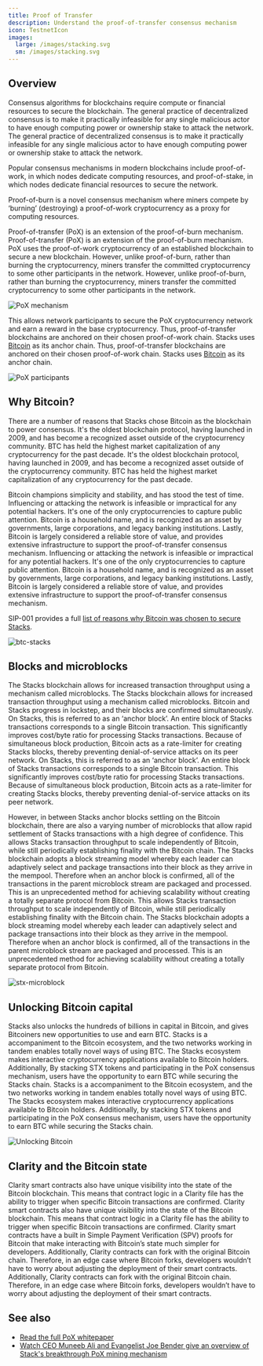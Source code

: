 ```yaml
---
title: Proof of Transfer
description: Understand the proof-of-transfer consensus mechanism
icon: TestnetIcon
images:
  large: /images/stacking.svg
  sm: /images/stacking.svg
---
```


## Overview

Consensus algorithms for blockchains require compute or financial resources to secure the blockchain. The general practice of decentralized consensus is to make it practically infeasible for any single malicious actor to have enough computing power or ownership stake to attack the network. The general practice of decentralized consensus is to make it practically infeasible for any single malicious actor to have enough computing power or ownership stake to attack the network.

Popular consensus mechanisms in modern blockchains include proof-of-work, in which nodes dedicate computing resources, and proof-of-stake, in which nodes dedicate financial resources to secure the network.

Proof-of-burn is a novel consensus mechanism where miners compete by ‘burning’ (destroying) a proof-of-work cryptocurrency as a proxy for computing resources.

Proof-of-transfer (PoX) is an extension of the proof-of-burn mechanism. Proof-of-transfer (PoX) is an extension of the proof-of-burn mechanism. PoX uses the proof-of-work cryptocurrency of an established blockchain to secure a new blockchain. However, unlike proof-of-burn, rather than burning the cryptocurrency, miners transfer the committed cryptocurrency to some other participants in the network. However, unlike proof-of-burn, rather than burning the cryptocurrency, miners transfer the committed cryptocurrency to some other participants in the network.

![PoX mechanism](/images/pox-mechanism.png)

This allows network participants to secure the PoX cryptocurrency network and earn a reward in the base cryptocurrency. Thus, proof-of-transfer blockchains are anchored on their chosen proof-of-work chain. Stacks uses [Bitcoin](#why-bitcoin) as its anchor chain. Thus, proof-of-transfer blockchains are anchored on their chosen proof-of-work chain. Stacks uses [Bitcoin](#why-bitcoin) as its anchor chain.

![PoX participants](/images/pox-participants.png)

## Why Bitcoin?

There are a number of reasons that Stacks chose Bitcoin as the blockchain to power consensus. It's the oldest blockchain protocol, having launched in 2009, and has become a recognized asset outside of the cryptocurrency community. BTC has held the highest market capitalization of any cryptocurrency for the past decade. It's the oldest blockchain protocol, having launched in 2009, and has become a recognized asset outside of the cryptocurrency community. BTC has held the highest market capitalization of any cryptocurrency for the past decade.

Bitcoin champions simplicity and stability, and has stood the test of time. Influencing or attacking the network is infeasible or impractical for any potential hackers. It's one of the only cryptocurrencies to capture public attention. Bitcoin is a household name, and is recognized as an asset by governments, large corporations, and legacy banking institutions. Lastly, Bitcoin is largely considered a reliable store of value, and provides extensive infrastructure to support the proof-of-transfer consensus mechanism. Influencing or attacking the network is infeasible or impractical for any potential hackers. It's one of the only cryptocurrencies to capture public attention. Bitcoin is a household name, and is recognized as an asset by governments, large corporations, and legacy banking institutions. Lastly, Bitcoin is largely considered a reliable store of value, and provides extensive infrastructure to support the proof-of-transfer consensus mechanism.

SIP-001 provides a full [list of reasons why Bitcoin was chosen to secure Stacks](https://github.com/stacksgov/sips/blob/main/sips/sip-001/sip-001-burn-election.md).

![btc-stacks](/images/pox-why-bitcoin.png)

## Blocks and microblocks

The Stacks blockchain allows for increased transaction throughput using a mechanism called microblocks. The Stacks blockchain allows for increased transaction throughput using a mechanism called microblocks. Bitcoin and Stacks progress in lockstep, and their blocks are confirmed simultaneously. On Stacks, this is referred to as an ‘anchor block’. An entire block of Stacks transactions corresponds to a single Bitcoin transaction. This significantly improves cost/byte ratio for processing Stacks transactions. Because of simultaneous block production, Bitcoin acts as a rate-limiter for creating Stacks blocks, thereby preventing denial-of-service attacks on its peer network. On Stacks, this is referred to as an ‘anchor block’. An entire block of Stacks transactions corresponds to a single Bitcoin transaction. This significantly improves cost/byte ratio for processing Stacks transactions. Because of simultaneous block production, Bitcoin acts as a rate-limiter for creating Stacks blocks, thereby preventing denial-of-service attacks on its peer network.

However, in between Stacks anchor blocks settling on the Bitcoin blockchain, there are also a varying number of microblocks that allow rapid settlement of Stacks transactions with a high degree of confidence. This allows Stacks transaction throughput to scale independently of Bitcoin, while still periodically establishing finality with the Bitcoin chain. The Stacks blockchain adopts a block streaming model whereby each leader can adaptively select and package transactions into their block as they arrive in the mempool. Therefore when an anchor block is confirmed, all of the transactions in the parent microblock stream are packaged and processed. This is an unprecedented method for achieving scalability without creating a totally separate protocol from Bitcoin. This allows Stacks transaction throughput to scale independently of Bitcoin, while still periodically establishing finality with the Bitcoin chain. The Stacks blockchain adopts a block streaming model whereby each leader can adaptively select and package transactions into their block as they arrive in the mempool. Therefore when an anchor block is confirmed, all of the transactions in the parent microblock stream are packaged and processed. This is an unprecedented method for achieving scalability without creating a totally separate protocol from Bitcoin.

![stx-microblock](/images/stx-microblocks.png)

## Unlocking Bitcoin capital

Stacks also unlocks the hundreds of billions in capital in Bitcoin, and gives Bitcoiners new opportunities to use and earn BTC. Stacks is a accompaniment to the Bitcoin ecosystem, and the two networks working in tandem enables totally novel ways of using BTC. The Stacks ecosystem makes interactive cryptocurrency applications available to Bitcoin holders. Additionally, By stacking STX tokens and participating in the PoX consensus mechanism, users have the opportunity to earn BTC while securing the Stacks chain. Stacks is a accompaniment to the Bitcoin ecosystem, and the two networks working in tandem enables totally novel ways of using BTC. The Stacks ecosystem makes interactive cryptocurrency applications available to Bitcoin holders. Additionally, by stacking STX tokens and participating in the PoX consensus mechanism, users have the opportunity to earn BTC while securing the Stacks chain.

![Unlocking Bitcoin](/images/pox-unlocking-btc.png)

## Clarity and the Bitcoin state

Clarity smart contracts also have unique visibility into the state of the Bitcoin blockchain. This means that contract logic in a Clarity file has the ability to trigger when specific Bitcoin transactions are confirmed. Clarity smart contracts also have unique visibility into the state of the Bitcoin blockchain. This means that contract logic in a Clarity file has the ability to trigger when specific Bitcoin transactions are confirmed. Clarity smart contracts have a built in Simple Payment Verification (SPV) proofs for Bitcoin that make interacting with Bitcoin’s state much simpler for developers. Additionally, Clarity contracts can fork with the original Bitcoin chain. Therefore, in an edge case where Bitcoin forks, developers wouldn’t have to worry about adjusting the deployment of their smart contracts. Additionally, Clarity contracts can fork with the original Bitcoin chain. Therefore, in an edge case where Bitcoin forks, developers wouldn’t have to worry about adjusting the deployment of their smart contracts.

## See also

- [Read the full PoX whitepaper](https://community.stacks.org/pox)
- [Watch CEO Muneeb Ali and Evangelist Joe Bender give an overview of Stack's breakthrough PoX mining mechanism](https://www.youtube.com/watch?v=NY_eUrIcWOY)
